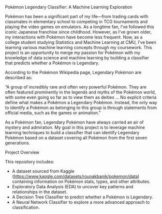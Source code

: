 Pokémon Legendary Classifier: A Machine Learning Exploration

Pokémon has been a significant part of my life—from trading cards with classmates in elementary school to competing in TCG tournaments and playing the video games on emulators. As a longtime fan, I’ve followed this iconic Japanese franchise since childhood. However, as I’ve grown older, my interactions with Pokémon have become less frequent. Now, as a college student studying Statistics and Machine Learning at CMU, I’ve been learning various machine learning concepts through my coursework. This project is an opportunity to merge my passion for Pokémon with my knowledge of data science and machine learning by building a classifier that predicts whether a Pokémon is Legendary.

According to the Pokémon Wikipedia page, Legendary Pokémon are described as:

“A group of incredibly rare and often very powerful Pokémon. They are often featured prominently in the legends and myths of the Pokémon world, with some even going so far as to view them as deities … No explicit criteria define what makes a Pokémon a Legendary Pokémon. Instead, the only way to identify a Pokémon as belonging to this group is through statements from official media, such as the games or animation.”


As a Pokémon fan, Legendary Pokémon have always carried an air of mystery and admiration. My goal in this project is to leverage machine learning techniques to build a classifier that can identify Legendary Pokémon based on a dataset covering all Pokémon from the first seven generations.

Project Overview

This repository includes:
- A dataset sourced from Kaggle (https://www.kaggle.com/datasets/rounakbanik/pokemon/data) containing information on Pokémon stats, types, and other attributes.
- Exploratory Data Analysis (EDA) to uncover key patterns and relationships in the dataset.
- A Decision Tree Classifier to predict whether a Pokémon is Legendary.
- A Neural Network Classifier to explore a more advanced approach to classification.


